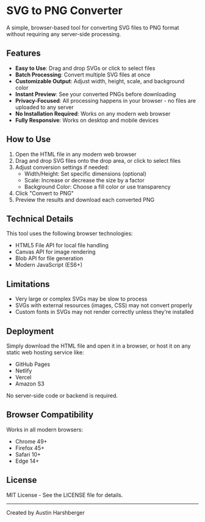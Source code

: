 # SVG to PNG Converter

A simple, browser-based tool for converting SVG files to PNG format without requiring any server-side processing.

## Features

- **Easy to Use**: Drag and drop SVGs or click to select files
- **Batch Processing**: Convert multiple SVG files at once
- **Customizable Output**: Adjust width, height, scale, and background color
- **Instant Preview**: See your converted PNGs before downloading
- **Privacy-Focused**: All processing happens in your browser - no files are uploaded to any server
- **No Installation Required**: Works on any modern web browser
- **Fully Responsive**: Works on desktop and mobile devices

## How to Use

1. Open the HTML file in any modern web browser
2. Drag and drop SVG files onto the drop area, or click to select files
3. Adjust conversion settings if needed:
   - Width/Height: Set specific dimensions (optional)
   - Scale: Increase or decrease the size by a factor
   - Background Color: Choose a fill color or use transparency
4. Click "Convert to PNG"
5. Preview the results and download each converted PNG

## Technical Details

This tool uses the following browser technologies:
- HTML5 File API for local file handling
- Canvas API for image rendering
- Blob API for file generation
- Modern JavaScript (ES6+)

## Limitations

- Very large or complex SVGs may be slow to process
- SVGs with external resources (images, CSS) may not convert properly
- Custom fonts in SVGs may not render correctly unless they're installed

## Deployment

Simply download the HTML file and open it in a browser, or host it on any static web hosting service like:
- GitHub Pages
- Netlify
- Vercel
- Amazon S3

No server-side code or backend is required.

## Browser Compatibility

Works in all modern browsers:
- Chrome 49+
- Firefox 45+
- Safari 10+
- Edge 14+

## License

MIT License - See the LICENSE file for details.

---

Created by Austin Harshberger